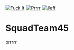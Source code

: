 [![Fuck It](https://img.shields.io/badge/Fuck_it-Ship_it-green.svg)](http://s2.quickmeme.com/img/ae/ae0e0d5aaeabb36be15d3b36c1482afca92bc499c66bd8838d35e272ed938ad6.jpg)
[![Prrrr](https://img.shields.io/badge/Prrrr-Prrrr-blue.svg)](https://forum.wordreference.com/threads/prrrr.2322271/)
[![Jeff](https://img.shields.io/badge/My_name-Jeff-brightgreen.svg)](http://i0.kym-cdn.com/entries/icons/original/000/016/894/mynameehhjeff.jpg)

# SquadTeam45

prrrrr
